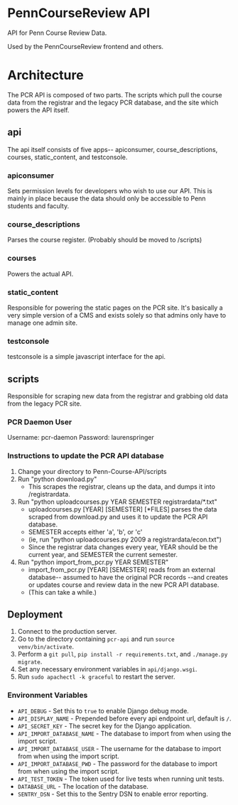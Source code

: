 # PennCourseReview API

API for Penn Course Review Data.

Used by the PennCourseReview frontend and others.

# Architecture

The PCR API is composed of two parts. The scripts which pull the course data
from the registrar and the legacy PCR database, and the site which powers the
API itself.

## api

The api itself consists of five apps-- apiconsumer, course_descriptions,
courses, static_content, and testconsole.

### apiconsumer

Sets permission levels for developers who wish to use our API. This is mainly in
place because the data should only be accessible to Penn students and faculty.

### course_descriptions

Parses the course register. (Probably should be moved to /scripts)

### courses

Powers the actual API.

### static_content

Responsible for powering the static pages on the PCR site. It's basically a very
simple version of a CMS and exists solely so that admins only have to manage one
admin site.

### testconsole

testconsole is a simple javascript interface for the api.

## scripts

Responsible for scraping new data from the registrar and grabbing old data from
the legacy PCR site.

### PCR Daemon User

Username: pcr-daemon
Password: laurenspringer

### Instructions to update the PCR API database

1. Change your directory to Penn-Course-API/scripts
2. Run "python download.py"
    * This scrapes the registrar, cleans up the data, and dumps it into /registrardata.
3. Run "python uploadcourses.py YEAR SEMESTER registrardata/*.txt"
   * uploadcourses.py [YEAR] [SEMESTER] [*FILES] parses the data scraped from download.py and uses it to update the PCR API database.
   * SEMESTER accepts either 'a', 'b', or 'c'
   * (ie, run "python uploadcourses.py 2009 a registrardata/econ.txt")
   * Since the registrar data changes every year, YEAR should be the current year, and SEMESTER the current semester.
4. Run "python import_from_pcr.py YEAR SEMESTER"
   * import_from_pcr.py [YEAR] [SEMESTER] reads from an external database-- assumed to have the original PCR records --and creates or updates course and review data in the new PCR API database.
   * (This can take a while.)

## Deployment

1. Connect to the production server.
2. Go to the directory containing `pcr-api` and run `source venv/bin/activate`.
3. Perform a `git pull`, `pip install -r requirements.txt`, and `./manage.py migrate`.
4. Set any necessary environment variables in `api/django.wsgi`.
5. Run `sudo apachectl -k graceful` to restart the server.

### Environment Variables
* `API_DEBUG` - Set this to `true` to enable Django debug mode.
* `API_DISPLAY_NAME` - Prepended before every api endpoint url, default is `/`.
* `API_SECRET_KEY` - The secret key for the Django application.
* `API_IMPORT_DATABASE_NAME` - The database to import from when using the import script.
* `API_IMPORT_DATABASE_USER` - The username for the database to import from when using the import script.
* `API_IMPORT_DATABASE_PWD` - The password for the database to import from when using the import script.
* `API_TEST_TOKEN` - The token used for live tests when running unit tests.
* `DATABASE_URL` - The location of the database.
* `SENTRY_DSN` - Set this to the Sentry DSN to enable error reporting.
